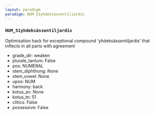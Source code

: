 ```yaml
---
layout: paradigm
paradigm: NUM_51yhdeksässentiljardis
---
```

### ` NUM_51yhdeksässentiljardis `

Optimisation hack for exceptional compound ’yhdeksässentiljardis’ that inflects in all parts with agreement
* grade_dir: weaken
* plurale_tantum: False
* pos: NUMERAL
* stem_diphthong: None
* stem_vowel: None
* upos: NUM
* harmony: back
* kotus_av: None
* kotus_tn: 51
* clitics: False
* possessive: False
